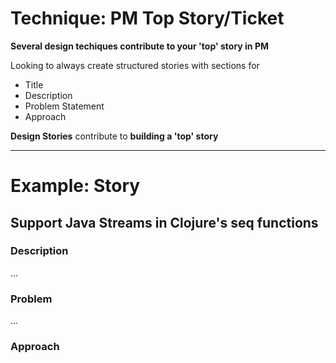 # Technique: PM Top Story/Ticket

**Several design techiques contribute to your 'top' story in PM**

Looking to always create structured stories with sections for

- Title
- Description
- Problem Statement
- Approach

**Design Stories** contribute to **building a 'top' story**

----

# Example: Story

## Support Java Streams in Clojure's seq functions

### Description
...

### Problem
...

### Approach